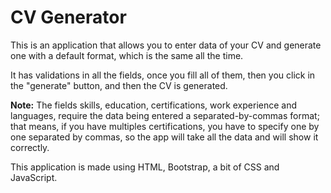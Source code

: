 ﻿# CV Generator
This is an application that allows you to enter data of your CV and generate one with a default format, which is the same all the time.

It has validations in all the fields, once you fill all of them, then you click in the "generate" button, and then the CV is generated.

**Note:** The fields skills, education, certifications, work experience and languages, require the data being entered a separated-by-commas format; that means, if you have multiples certifications, you have to specify one by one separated by commas, so the app will take all the data and will show it correctly.

This application is made using HTML, Bootstrap, a bit of CSS and JavaScript.
